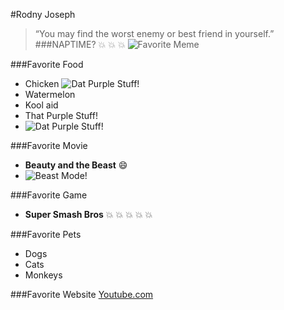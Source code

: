 #Rodny Joseph

> “You may find the worst enemy or best friend in yourself.” 
###NAPTIME? :boom: :boom: :boom:
![Favorite Meme](http://weknowmemes.com/wp-content/uploads/2012/03/nap-time-rage-comic.jpg)

###Favorite Food
  * Chicken
  ![Dat Purple Stuff!](http://i.ytimg.com/vi/W8YAK8oMEKI/maxresdefault.jpg)
  * Watermelon
  * Kool aid
  * That Purple Stuff!
  * ![Dat Purple Stuff!](https://33.media.tumblr.com/tumblr_lvo1x99C701qb5ym2o1_400.gif)

###Favorite Movie
* **Beauty and the Beast** :smile:
* ![Beast Mode!](http://posters.keepcalmandposters.com/5269199.jpg)


###Favorite Game
* **Super Smash Bros** :boom: :boom: :boom: :boom: :boom:

###Favorite Pets
* Dogs
* Cats
* Monkeys

###Favorite Website
[Youtube.com](https://www.youtube.com/)
